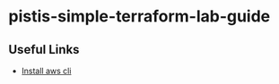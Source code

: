 # pistis-simple-terraform-lab-guide

## Useful Links
- [Install aws cli](https://docs.aws.amazon.com/cli/latest/userguide/getting-started-install.html)

